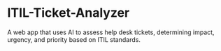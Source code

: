 # ITIL-Ticket-Analyzer
A web app that uses AI to assess help desk tickets, determining impact, urgency, and priority based on ITIL standards.

